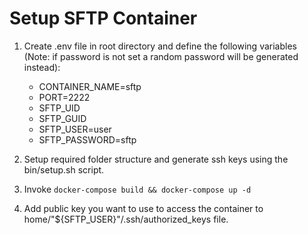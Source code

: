 # Setup SFTP Container
1. Create .env file in root directory and define the following variables (Note: if password is not set a random password will be generated instead):
	* CONTAINER_NAME=sftp
	* PORT=2222
	* SFTP_UID
	* SFTP_GUID
	* SFTP_USER=user
	* SFTP_PASSWORD=sftp

	

2. Setup required folder structure and generate ssh keys using the bin/setup.sh script.

3. Invoke `docker-compose build && docker-compose up -d`

4. Add public key you want to use to access the container to home/"${SFTP_USER}"/.ssh/authorized_keys file.
